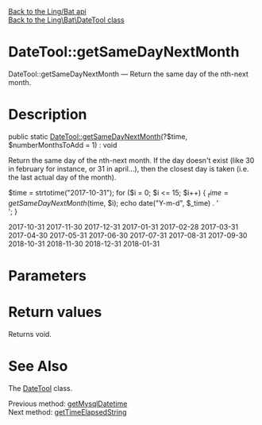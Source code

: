 [Back to the Ling/Bat api](https://github.com/lingtalfi/Bat/blob/master/doc/api/Ling/Bat.md)<br>
[Back to the Ling\Bat\DateTool class](https://github.com/lingtalfi/Bat/blob/master/doc/api/Ling/Bat/DateTool.md)


DateTool::getSameDayNextMonth
================



DateTool::getSameDayNextMonth — Return the same day of the nth-next month.




Description
================


public static [DateTool::getSameDayNextMonth](https://github.com/lingtalfi/Bat/blob/master/doc/api/Ling/Bat/DateTool/getSameDayNextMonth.md)(?$time, $numberMonthsToAdd = 1) : void




Return the same day of the nth-next month.
If the day doesn't exist (like 30 in february for instance, or 31 in april...),
then the closest day is taken (i.e. the last actual day of the month).


$time = strtotime("2017-10-31");
for ($i = 0; $i <= 15; $i++) {
$_time = getSameDayNextMonth($time, $i);
echo date("Y-m-d", $_time) . '<br>';
}


2017-10-31
2017-11-30
2017-12-31
2017-01-31
2017-02-28
2017-03-31
2017-04-30
2017-05-31
2017-06-30
2017-07-31
2017-08-31
2017-09-30
2018-10-31
2018-11-30
2018-12-31
2018-01-31




Parameters
================



Return values
================

Returns void.








See Also
================

The [DateTool](https://github.com/lingtalfi/Bat/blob/master/doc/api/Ling/Bat/DateTool.md) class.

Previous method: [getMysqlDatetime](https://github.com/lingtalfi/Bat/blob/master/doc/api/Ling/Bat/DateTool/getMysqlDatetime.md)<br>Next method: [getTimeElapsedString](https://github.com/lingtalfi/Bat/blob/master/doc/api/Ling/Bat/DateTool/getTimeElapsedString.md)<br>

